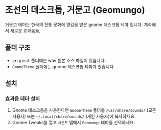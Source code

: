 # 조선의 데스크톱, 거문고 (Geomungo)

거문고 테마는 한국의 전통 문화에 영감을 받은 gnome 데스크톱 테마 입니다.
계속해서 새로운 효과음들,

## 폴더 구조

- `original` 폴더에는 wav 원본 소스 파일이 있습니다.
- `GnomeTheme` 폴더에는 gnome 데스크톱 테마가 있습니다.

## 설치

### 효과음 테마 설치

1. Gnome 데스크톱을 사용한다면 `GnomeTheme` 폴더를 `/usr/share/sounds/` (모든 사용자) 또는 `~/.local/share/sounds/` (개인 사용자)에 복사하세요.
2. Gnome Tweaks를 열고 `사운드` 탭에서 `Geomungo` 테마를 선택하세요.
